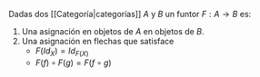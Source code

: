 Dadas dos [[Categoría|categorías]] $A$ y $B$ un funtor $F:A \to B$ es:
1. Una asignación en objetos de $A$ en objetos de $B$.
2. Una asignación en flechas que satisface
	- $F(Id_{X}) = Id_{F(X)}$
	- $F(f)\circ F(g) = F(f\circ g)$ 